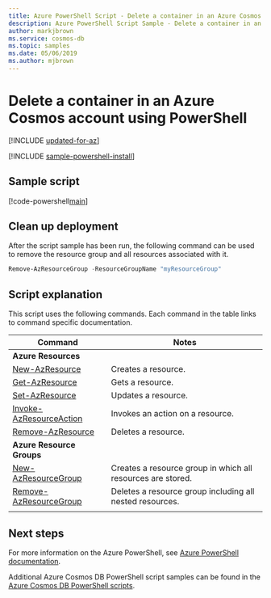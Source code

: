 ```yaml
---
title: Azure PowerShell Script - Delete a container in an Azure Cosmos account
description: Azure PowerShell Script Sample - Delete a container in an Azure Cosmos account
author: markjbrown
ms.service: cosmos-db
ms.topic: samples
ms.date: 05/06/2019
ms.author: mjbrown
---
```


# Delete a container in an Azure Cosmos account using PowerShell

[!INCLUDE [updated-for-az](../../../../../includes/updated-for-az.md)]

[!INCLUDE [sample-powershell-install](../../../../../includes/sample-powershell-install-no-ssh.md)]

## Sample script

[!code-powershell[main](../../../../../powershell_scripts/cosmosdb/sql/ps-container-delete.ps1 "Delete a container in an Azure Cosmos account")]

## Clean up deployment

After the script sample has been run, the following command can be used to remove the resource group and all resources associated with it.

```powershell
Remove-AzResourceGroup -ResourceGroupName "myResourceGroup"
```

## Script explanation

This script uses the following commands. Each command in the table links to command specific documentation.

| Command | Notes |
|---|---|
|**Azure Resources**| |
| [New-AzResource](https://docs.microsoft.com/powershell/module/az.resources/new-azresource) | Creates a resource. |
| [Get-AzResource](https://docs.microsoft.com/powershell/module/az.resources/get-azresource) | Gets a resource. |
| [Set-AzResource](https://docs.microsoft.com/powershell/module/az.resources/set-azresource) | Updates a resource. |
| [Invoke-AzResourceAction](https://docs.microsoft.com/powershell/module/az.resources/invoke-azresourceaction) | Invokes an action on a resource. |
| [Remove-AzResource](https://docs.microsoft.com/powershell/module/az.resources/remove-azresource) | Deletes a resource. |
|**Azure Resource Groups**| |
| [New-AzResourceGroup](https://docs.microsoft.com/powershell/module/az.resources/new-azresourcegroup) | Creates a resource group in which all resources are stored. |
| [Remove-AzResourceGroup](https://docs.microsoft.com/powershell/module/az.resources/remove-azresourcegroup) | Deletes a resource group including all nested resources. |
|||

## Next steps

For more information on the Azure PowerShell, see [Azure PowerShell documentation](https://docs.microsoft.com/powershell/).

Additional Azure Cosmos DB PowerShell script samples can be found in the [Azure Cosmos DB PowerShell scripts](../../../powershell-samples.md).
